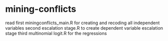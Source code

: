 # mining-conflicts
read first miningconflicts_main.R for creating and recoding all independent variables
second escalation stage.R to create dependent variable escalation stage
third multinomial logit.R for the regressions
